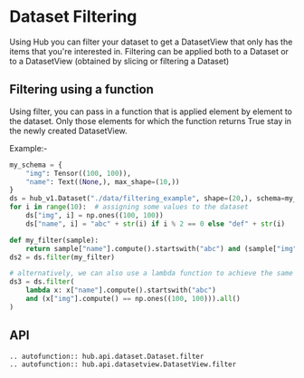 # Dataset Filtering

Using Hub you can filter your dataset to get a DatasetView that only has the items that you're interested in.
Filtering can be applied both to a Dataset or to a DatasetView (obtained by slicing or filtering a Dataset)

## Filtering using a function
Using filter, you can pass in a function that is applied element by element to the dataset. Only those elements for which the function returns True stay in the newly created DatasetView.

Example:-

```python
my_schema = {
    "img": Tensor((100, 100)),
    "name": Text((None,), max_shape=(10,))
}
ds = hub_v1.Dataset("./data/filtering_example", shape=(20,), schema=my_schema)
for i in range(10):  # assigning some values to the dataset
    ds["img", i] = np.ones((100, 100))
    ds["name", i] = "abc" + str(i) if i % 2 == 0 else "def" + str(i)

def my_filter(sample):
    return sample["name"].compute().startswith("abc") and (sample["img"].compute() == np.ones((100, 100))).all()
ds2 = ds.filter(my_filter)

# alternatively, we can also use a lambda function to achieve the same results
ds3 = ds.filter(
    lambda x: x["name"].compute().startswith("abc")
    and (x["img"].compute() == np.ones((100, 100))).all()
)
```

## API
```eval_rst
.. autofunction:: hub.api.dataset.Dataset.filter
.. autofunction:: hub.api.datasetview.DatasetView.filter
```



